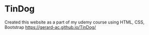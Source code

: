 # TinDog
Created this website as a part of my udemy course using HTML, CSS, Bootstrap
https://gerard-ac.github.io/TinDog/

